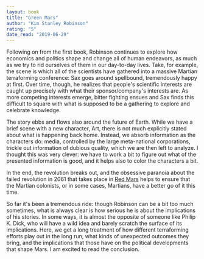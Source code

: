 ```yaml
---
layout: book
title: "Green Mars"
author: "Kim Stanley Robinson"
rating: "5"
date_read: "2019-06-29"
---
```


Following on from the first book, Robinson continues to explore how economics
and politics shape and change all of human endeavors, as much as we try to rid
ourselves of them in our day-to-day lives. Take, for example, the scene is which
all of the scientists have gathered into a massive Martian terraforming
conference: Sax goes around spellbound, tremendously happy at first. Over time,
though, he realizes that people's scientific interests are caught up precisely
with what their sponsor/company's interests are. As more competing interests
emerge, bitter fighting ensues and Sax finds this difficult to square with what
is supposed to be a gathering to explore and celebrate knowledge.

The story ebbs and flows also around the future of Earth. While we have a brief
scene with a new character, Art, there is not much explicitly stated about what
is happening back home. Instead, we absorb information as the characters do:
media, controlled by the large meta-national corporations, trickle out
information of dubious quality, which we are then left to analyze. I thought
this was very clever: we have to work a bit to figure out what of the presented
information is good, and it helps also to color the characters a bit. 

In the end, the revolution breaks out, and the obsessive paranoia about the
failed revolution in 2061 that takes place in [Red Mars](/books/red-mars) helps
to ensure that the Martian colonists, or in some cases, Martians, have a better
go of it this time.

So far it's been a tremendous ride: though Robinson can be a bit too much
sometimes, what is always clear is how serious he is about the implications of
his stories. In some ways, it is almost the opposite of someone like Philip K.
Dick, who will have a wild idea and barely scratch the surface of its
implications. Here, we get a long treatment of how different terraforming
efforts play out in the long run, what kinds of unexpected outcomes they bring,
and the implications that those have on the political developments that shape
Mars. I am excited to read the conclusion.

